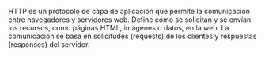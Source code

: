 HTTP es un protocolo de capa de aplicación que permite la comunicación entre navegadores y servidores web. Define cómo se solicitan y se envían los recursos, como páginas HTML, imágenes o datos, en la web. La comunicación se basa en solicitudes (requests) de los clientes y respuestas (responses) del servidor.
